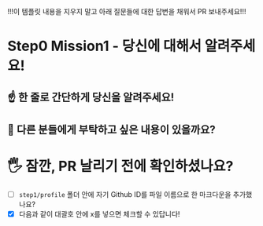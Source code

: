 !!!이 템플릿 내용을 지우지 말고 아래 질문들에 대한 답변을 채워서 PR 보내주세요!!! 

# Step0 Mission1 - 당신에 대해서 알려주세요!

## ☝️ 한 줄로 간단하게 당신을 알려주세요!

## 🤔 다른 분들에게 부탁하고 싶은 내용이 있을까요?

# 🖐 잠깐, PR 날리기 전에 확인하셨나요?

- [ ] `step1/profile` 폴더 안에 자기 Github ID를 파일 이름으로 한 마크다운을 추가했나요?
- [x] 다음과 같이 대괄호 안에 x를 넣으면 체크할 수 있답니다!
